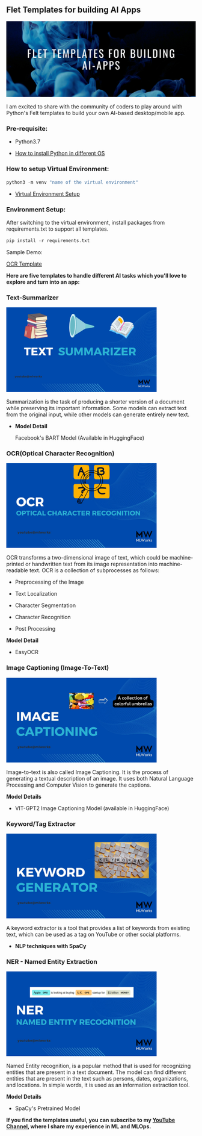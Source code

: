 ## Flet Templates for building AI Apps

![Flet-Apps](./images/flet-cover.png)

I am excited to share with the community of coders to play around with Python's Felt templates to build your own AI-based desktop/mobile app.

### Pre-requisite:

- Python3.7

- [How to install Python in different OS](https://kinsta.com/knowledgebase/install-python/)

### How to setup Virtual Environment:

```python
python3 -m venv "name of the virtual environment"
```

- [Virtual Environment Setup](https://www.dataquest.io/blog/a-complete-guide-to-python-virtual-environments/)

### Environment Setup:

After switching to the virtual environment, install packages from requirements.txt to support all templates.

```python
pip install -r requirements.txt
```
Sample Demo:

[OCR Template](https://youtu.be/B7Cfzum6YA8)


**Here are five templates to handle different AI tasks which you'll love to explore and turn into an app:**

### Text-Summarizer

<img src="./images/text-summarizer.jpg" alt="text summarizer" width="400"/>

Summarization is the task of producing a shorter version of a document while preserving its important information. Some models can extract text from the original input, while other models can generate entirely new text.

- **Model Detail**

    Facebook's BART Model (Available in HuggingFace)

### OCR(Optical Character Recognition)

<img src="images/ocr.jpg" alt="OCR" width="400"/>

OCR transforms a two-dimensional image of text, which could be machine-printed or handwritten text from its image representation into machine-readable text. OCR is a collection of subprocesses as follows:

- Preprocessing of the Image

- Text Localization

- Character Segmentation

- Character Recognition

- Post Processing

**Model Detail**

- EasyOCR

### Image Captioning (Image-To-Text)

<img src="images/imgCap.jpg" alt="imageCaptioning" width="400"/>


Image-to-text is also called Image Captioning. It is the process of generating a textual description of an image. It uses both Natural Language Processing and Computer Vision to generate the captions.

**Model Details**

- VIT-GPT2 Image Captioning Model (available in HuggingFace)

### Keyword/Tag Extractor

<img src="images/tag%20generator.jpg" alt="Keyword Generator" width="400"/>

A keyword extractor is a tool that provides a list of keywords from existing text, which can be used as a tag on YouTube or other social platforms.

- **NLP techniques with SpaCy**

### NER - Named Entity Extraction

<img src="images/ner.jpg" alt="Named Entity Recognition" width="400"/>

Named Entity recognition, is a popular method that is used for recognizing entities that are present in a text document. The model can find different entities that are present in the text such as persons, dates, organizations, and locations. In simple words, it is used as an information extraction tool.

**Model Details**

- SpaCy's Pretrained Model

**If you find the templates useful, you can subscribe to my [YouTube Channel](https://www.youtube.com/@mlworks), where I share my experience in ML and MLOps.**